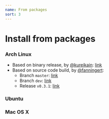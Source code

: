 ```yaml
---
name: From packages
sort: 3
---
```


# Install from packages

### Arch Linux

- Based on binary release, by [@kureikain](https://github.com/kureikain): [link](https://aur.archlinux.org/packages/gogs/)
- Based on source code build, by [@fanningert](https://github.com/fanningert):
	- Branch `master`: [link](https://github.com/fanningert/gogs/tree/git)
	- Branch `dev`: [link](https://github.com/fanningert/gogs/tree/git-dev)
	- Release `v0.3.1`: [link](https://github.com/fanningert/gogs)

### Ubuntu

### Mac OS X